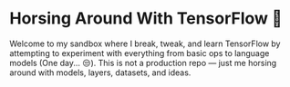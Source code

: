 # Horsing Around With TensorFlow 🐎

Welcome to my sandbox where I break, tweak, and learn TensorFlow by attempting to experiment with everything from basic ops to language models (One day... 😒).
This is not a production repo — just me horsing around with models, layers, datasets, and ideas.

